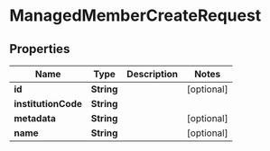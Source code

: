 

# ManagedMemberCreateRequest


## Properties

Name | Type | Description | Notes
------------ | ------------- | ------------- | -------------
**id** | **String** |  |  [optional]
**institutionCode** | **String** |  | 
**metadata** | **String** |  |  [optional]
**name** | **String** |  |  [optional]



